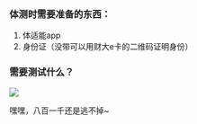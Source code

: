 ### 体测时需要准备的东西：
1. 体适能app
2. 身份证（没带可以用财大e卡的二维码证明身份）
### 需要测试什么？
<img src="https://aly-images472.oss-cn-guangzhou.aliyuncs.com/images/202408242330676.png" class="medium">  

嘿嘿，八百一千还是逃不掉~